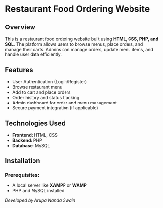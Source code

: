 # Restaurant Food Ordering Website

## Overview
This is a restaurant food ordering website built using **HTML, CSS, PHP, and SQL**. The platform allows users to browse menus, place orders, and manage their carts. Admins can manage orders, update menu items, and handle user data efficiently.

## Features
- User Authentication (Login/Register)
- Browse restaurant menu
- Add to cart and place orders
- Order history and status tracking
- Admin dashboard for order and menu management
- Secure payment integration (if applicable)

## Technologies Used
- **Frontend:** HTML, CSS
- **Backend:** PHP
- **Database:** MySQL

## Installation
### Prerequisites:
- A local server like **XAMPP** or **WAMP**
- PHP and MySQL installed

*Developed by Arupa Nanda Swain*

